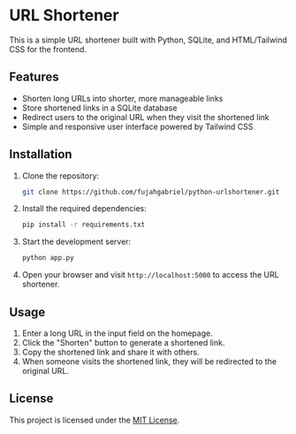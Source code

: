 # URL Shortener

This is a simple URL shortener built with Python, SQLite, and HTML/Tailwind CSS for the frontend.

## Features

- Shorten long URLs into shorter, more manageable links
- Store shortened links in a SQLite database
- Redirect users to the original URL when they visit the shortened link
- Simple and responsive user interface powered by Tailwind CSS

## Installation

1. Clone the repository:

    ```bash
    git clone https://github.com/fujahgabriel/python-urlshortener.git
    ```

2. Install the required dependencies:

    ```bash
    pip install -r requirements.txt
    ```

4. Start the development server:

    ```bash
    python app.py
    ```

5. Open your browser and visit `http://localhost:5000` to access the URL shortener.

## Usage

1. Enter a long URL in the input field on the homepage.
2. Click the "Shorten" button to generate a shortened link.
3. Copy the shortened link and share it with others.
4. When someone visits the shortened link, they will be redirected to the original URL.



## License

This project is licensed under the [MIT License](LICENSE).
